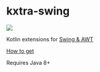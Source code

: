 # kxtra-swing

[![](https://jitpack.io/v/org.kxtra/kxtra-swing.svg)](https://jitpack.io/#org.kxtra/kxtra-swing)

Kotlin extensions for [Swing & AWT](https://docs.oracle.com/en/java/javase/11/docs/api/java.desktop/module-summary.html)

[How to get](https://jitpack.io/#org.kxtra/kxtra-swing)

Requires Java 8+
